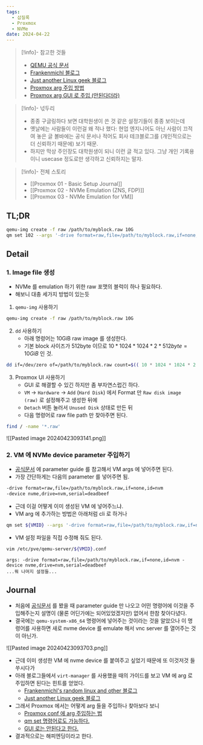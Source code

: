 ```yaml
---
tags:
  - 삽질록
  - Proxmox
  - NVMe
date: 2024-04-22
---
```

> [!info]- 참고한 것들
> - [QEMU 공식 문서](https://qemu-project.gitlab.io/qemu/system/devices/nvme.html)
> - [Frankenmichl 블로그](https://blog.frankenmichl.de/2018/02/13/add-nvme-device-to-vm/)
> - [Just another Linux geek 블로그](https://blog.christophersmart.com/2019/12/18/kvm-guests-with-emulated-ssd-and-nvme-drives/)
> - [Proxmox arg 주입 방법](https://forum.proxmox.com/threads/additional-command-line-parameters-to-kvm.52812/)
> - [Proxmox arg GUI 로 주입 (안된다더라)](https://forum.proxmox.com/threads/qm-args-in-gui.89553/)

> [!info]- 넋두리
> - 종종 구글링하다 보면 대학원생이 쓴 것 같은 설정기들이 종종 보이는데
> - 옛날에는 사람들이 이런걸 왜 적나 했다: 현업 엔지니어도 아닌 사람이 끄적여 놓은 글 볼바에는 공식 문서나 적어도 회사 테크블로그를 (개인적으로는 더 신뢰하기 때문에) 보기 때문.
> - 하지만 막상 주인장도 대학원생이 되니 이런 글 적고 있다. 그냥 개인 기록용이니 usecase 정도로만 생각하고 신뢰하지는 말자.

> [!info]- 전체 스토리
> - [[Proxmox 01 - Basic Setup Journal]]
> - [[Proxmox 02 - NVMe Emulation (ZNS, FDP)]]
> - [[Proxmox 03 - NVMe Emulation for VM]]

## TL;DR

```bash
qemu-img create -f raw /path/to/myblock.raw 10G
qm set 102 --args '-drive format=raw,file=/path/to/myblock.raw,if=none,id=nvm -device nvme,drive=nvm,serial=deadbeef'
```

## Detail

### 1. Image file 생성

- NVMe 를 emulation 하기 위한 raw 포맷의 블럭이 하나 필요하다.
- 해보니 대충 세가지 방법이 있는듯
1. `qemu-img` 사용하기

```bash
qemu-img create -f raw /path/to/myblock.raw 10G
```

2. `dd` 사용하기
	- 아래 명령어는 10GiB raw image 를 생성한다.
	- 기본 block 사이즈가 512byte 이므로 $10 * 1024 * 1024 * 2 * 512byte = 10GiB$ 인 것.

```bash
dd if=/dev/zero of=/path/to/myblock.raw count=$(( 10 * 1024 * 1024 * 2 ))
```

3. Proxmox UI 사용하기
	- GUI 로 해결할 수 있긴 하지만 좀 부자연스럽긴 하다.
	- `VM` -> `Hardware` -> `Add` (`Hard Disk`) 에서 Format 만 `Raw disk image (raw)` 로 설정해주고 생성한 뒤에
	- `Detach` 버튼 눌러서 `Unused Disk` 상태로 만든 뒤
	- 다음 명령어로 raw file path 만 찾아주면 된다.

```bash
find / -name '*.raw'
```

![[Pasted image 20240423093141.png]]

### 2. VM 에 NVMe device parameter 주입하기

- [공식문서](https://qemu-project.gitlab.io/qemu/system/devices/nvme.html) 에 parameter guide 를 참고해서 VM args 에 넣어주면 된다.
- 가장 간단하게는 다음의 parameter 를 넣어주면 됨.

```bash
-drive format=raw,file=/path/to/myblock.raw,if=none,id=nvm
-device nvme,drive=nvm,serial=deadbeef
```

- 근데 이걸 어떻게 이미 생성된 VM 에 넣어주느냐.
- VM arg 에 추가하는 방법은 아래처럼 cli 로 하거나

```bash
qm set ${VMID} --args '-drive format=raw,file=/path/to/myblock.raw,if=none,id=nvm -device nvme,drive=nvm,serial=deadbeef'
```

- VM 설정 파일을 직접 수정해 줘도 된다.

```bash
vim /etc/pve/qemu-server/${VMID}.conf
```

```
args: -drive format=raw,file=/path/to/myblock.raw,if=none,id=nvm -device nvme,drive=nvm,serial=deadbeef
...뭐 나머지 설정들...
```

## Journal

- 처음에 [공식문서](https://qemu-project.gitlab.io/qemu/system/devices/nvme.html) 를 봤을 때 parameter guide 만 나오고 어떤 명령어에 이것을 주입해주는지 설명이 (물론 어딘가에는 되어있었겠지만) 없어서 한참 찾아다녔다.
- 결국에는 `qemu-system-x86_64` 명령어에 넣어주는 것이라는 것을 알았으나 이 명령어를 사용하면 새로 nvme device 를 emulate 해서 vnc server 를 열어주는 것이 아닌가.

![[Pasted image 20240423093703.png]]

- 근데 이미 생성한 VM 에 nvme device 를 붙여주고 싶었기 때문에 또 이것저것 들쑤시다가
- 아래 블로그들에서 `virt-manager` 를 사용했을 때의 가이드를 보고 VM 에 arg 로 주입하면 된다는 힌트를 얻었다.
	- [Frankenmichl's random linux and other 블로그](https://blog.frankenmichl.de/2018/02/13/add-nvme-device-to-vm/)
	- [Just another Linux geek 블로그](https://blog.christophersmart.com/2019/12/18/kvm-guests-with-emulated-ssd-and-nvme-drives/)
- 그래서 Proxmox 에서는 어떻게 arg 들을 주입하나 찾아보다 보니
	- [Proxmox conf 에 arg 주입하는 법](https://forum.proxmox.com/threads/additional-command-line-parameters-to-kvm.52812/)
	- [qm set 명령어로도 가능하다.](https://pve.proxmox.com/pve-docs/qm.1.html)
	- [GUI 로는 안된다고 한다.](https://forum.proxmox.com/threads/qm-args-in-gui.89553/)
- 결과적으로는 해피엔딩이라고 한다.